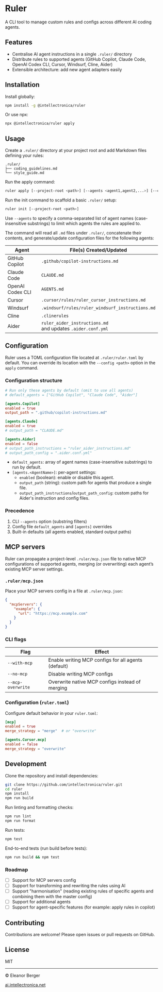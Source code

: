 # Ruler

A CLI tool to manage custom rules and configs across different AI coding agents.

## Features

- Centralise AI agent instructions in a single `.ruler/` directory
- Distribute rules to supported agents (GitHub Copilot, Claude Code, OpenAI Codex CLI, Cursor, Windsurf, Cline, Aider)
- Extensible architecture: add new agent adapters easily

## Installation

Install globally:

```bash
npm install -g @intellectronica/ruler
```

Or use npx:

```bash
npx @intellectronica/ruler apply
```

## Usage

Create a `.ruler/` directory at your project root and add Markdown files defining your rules:

```
.ruler/
├── coding_guidelines.md
└── style_guide.md
```

Run the apply command:

```bash
ruler apply [--project-root <path>] [--agents <agent1,agent2,...>] [--config <path>]
```


Run the init command to scaffold a basic `.ruler/` setup:

```bash
ruler init [--project-root <path>]
```

Use `--agents` to specify a comma-separated list of agent names (case-insensitive substrings) to limit which agents the rules are applied to.

The command will read all `.md` files under `.ruler/`, concatenate their contents, and generate/update configuration files for the following agents:

| Agent                  | File(s) Created/Updated                                    |
| ---------------------- | ----------------------------------------------------------- |
| GitHub Copilot         | `.github/copilot-instructions.md`                           |
| Claude Code            | `CLAUDE.md`                                                 |
| OpenAI Codex CLI       | `AGENTS.md`                                                 |
| Cursor                 | `.cursor/rules/ruler_cursor_instructions.md`                |
| Windsurf               | `.windsurf/rules/ruler_windsurf_instructions.md`            |
| Cline                  | `.clinerules`                                               |
| Aider                  | `ruler_aider_instructions.md` <br>and updates `.aider.conf.yml` |

## Configuration

Ruler uses a TOML configuration file located at `.ruler/ruler.toml` by default. You can override its location with the `--config <path>` option in the `apply` command.

### Configuration structure

```toml
# Run only these agents by default (omit to use all agents)
# default_agents = ["GitHub Copilot", "Claude Code", "Aider"]

[agents.Copilot]
enabled = true
output_path = ".github/copilot-instructions.md"

[agents.Claude]
enabled = true
# output_path = "CLAUDE.md"

[agents.Aider]
enabled = false
# output_path_instructions = "ruler_aider_instructions.md"
# output_path_config = ".aider.conf.yml"
```

- `default_agents`: array of agent names (case-insensitive substrings) to run by default.
- `[agents.<AgentName>]`: per-agent settings:
  - `enabled` (boolean): enable or disable this agent.
  - `output_path` (string): custom path for agents that produce a single file.
  - `output_path_instructions`/`output_path_config`: custom paths for Aider's instruction and config files.

### Precedence

1. CLI `--agents` option (substring filters)
2. Config file `default_agents` and `[agents]` overrides
3. Built-in defaults (all agents enabled, standard output paths)

## MCP servers

Ruler can propagate a project-level `.ruler/mcp.json` file to native MCP configurations of supported agents, merging (or overwriting) each agent’s existing MCP server settings.

### `.ruler/mcp.json`

Place your MCP servers config in a file at `.ruler/mcp.json`:

```json
{
  "mcpServers": {
    "example": {
      "url": "https://mcp.example.com"
    }
  }
}
```

### CLI flags

| Flag              | Effect                                                       |
|-------------------|--------------------------------------------------------------|
| `--with-mcp`      | Enable writing MCP configs for all agents (default)          |
| `--no-mcp`        | Disable writing MCP configs                                 |
| `--mcp-overwrite` | Overwrite native MCP configs instead of merging              |

### Configuration (`ruler.toml`)

Configure default behavior in your `ruler.toml`:

```toml
[mcp]
enabled = true
merge_strategy = "merge"  # or "overwrite"

[agents.Cursor.mcp]
enabled = false
merge_strategy = "overwrite"
```

## Development

Clone the repository and install dependencies:

```bash
git clone https://github.com/intellectronica/ruler.git
cd ruler
npm install
npm run build
```

Run linting and formatting checks:

```bash
npm run lint
npm run format
```

Run tests:

```bash
npm test
```

End-to-end tests (run build before tests):

```bash
npm run build && npm test
```

### Roadmap
- [ ] Support for MCP servers config
- [ ] Support for transforming and rewriting the rules using AI
- [ ] Support "harmonisation" (reading existing rules of specific agents and combining them with the master config)
- [ ] Support for additional agents
- [ ] Support for agent-specific features (for example: apply rules in copilot)

## Contributing

Contributions are welcome! Please open issues or pull requests on GitHub.

## License

MIT

---

© Eleanor Berger

[ai.intellectronica.net](https://ai.intellectronica.net/)
